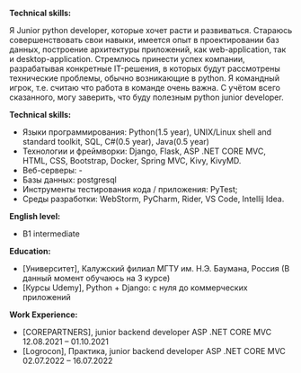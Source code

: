 **Technical skills:**

Я Junior python developer, которые хочет расти и развиваться. Стараюсь совершенствовать свои навыки, имеется опыт в проектировании баз данных, построение архитектуры приложений, как web-application, так и desktop-application. Стремлюсь принести успех компании, разрабатывая конкретные IT-решения, в которых будут рассмотрены технические проблемы, обычно возникающие в python. Я командный игрок, т.е. считаю что работа в команде очень важна. С учётом всего сказанного, могу заверить, что буду полезным python junior developer.

**Technical skills:**

- Языки программирования: Python(1.5 year), UNIX/Linux shell and standard toolkit, SQL,  C#(0.5 year), Java(0.5 year)
- Технологии и фреймворки: Django, Flask, ASP .NET CORE MVC, HTML, CSS, Bootstrap, Docker, Spring MVC, Kivy,  KivyMD.
- Веб-серверы: -
- Базы данных: postgresql
- Инструменты тестирования кода / приложения: PyTest;
- Среды разработки: WebStorm, PyCharm, Rider, VS Code, Intellij Idea.

**English level:**

- B1 intermediate

**Education:**

- [Университет], Калужский филиал МГТУ им. Н.Э. Баумана, Россия    (В данный момент обучаюсь на 3 курсе)
- [Курсы Udemy], Python + Django: с нуля до коммерческих приложений



**Work Experience:**

- [COREPARTNERS], junior backend developer ASP .NET CORE MVC 12.08.2021 – 01.10.2021
- [Logrocon], Практика, junior backend developer ASP .NET CORE MVC 02.07.2022 – 16.07.2022

